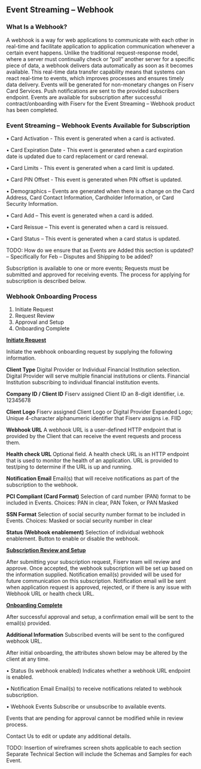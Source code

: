 ## Event Streaming – Webhook

### What Is a Webhook?
A webhook is a way for web applications to communicate with each other in real-time and facilitate application to application communication whenever a certain event happens. Unlike the traditional request-response model, where a server must continually check or “poll” another server for a specific piece of data, a webhook delivers data automatically as soon as it becomes available. This real-time data transfer capability means that systems can react real-time to events, which improves processes and ensures timely data delivery. Events will be generated for non-monetary changes on Fiserv Card Services. Push notifications are sent to the provided subscribers endpoint. Events are available for subscription after successful contract/onboarding with Fiserv for the Event Streaming – Webhook product has been completed. 

### Event Streaming – Webhook Events Available for Subscription
  •	  Card Activation - This event is generated when a card is activated.

  •	  Card Expiration Date - This event is generated when a card expiration date is updated due to card replacement or card renewal.

  •	  Card Limits - This event is generated when a card limit is updated.

  •	  Card PIN Offset - This event is generated when PIN offset is updated.

  •	  Demographics – Events are generated when there is a change on the Card Address, Card Contact Information, Cardholder Information, or Card Security Information.

  •	  Card Add – This event is generated when a card is added.

  •	  Card Reissue – This event is generated when a card is reissued.

  •	  Card Status – This event is generated when a card status is updated.

TODO: How do we ensure that as Events are Added this section is updated? – Specifically for Feb – Disputes and Shipping to be added?

Subscription is available to one or more events; Requests must be submitted and approved for receiving events. The process for applying for subscription is described below. 

### Webhook Onboarding Process
1. Initiate Request
2. Request Review
3. Approval and Setup
4. Onboarding Complete

<b><ins>Initiate Request</ins></b>

Initiate the webhook onboarding request by supplying the following information.

**Client Type** Digital Provider or Individual Financial Institution selection. Digital Provider will serve multiple financial institutions or clients. Financial Institution subscribing to individual financial institution events.

**Company ID / Client ID** Fiserv assigned Client ID an 8-digit identifier, i.e. 12345678

**Client Logo** Fiserv assigned Client Logo or Digital Provider Expanded Logo; Unique 4-character alphanumeric identifier that Fiserv assigns i.e. FIID

**Webhook URL** A webhook URL is a user-defined HTTP endpoint that is provided by the Client that can receive the event requests and process them.

**Health check URL** Optional field. A health check URL is an HTTP endpoint that is used to monitor the health of an application. URL is provided to test/ping to determine if the URL is up and running.

**Notification Email** Email(s) that will receive notifications as part of the subscription to the webhook.

**PCI Compliant (Card Format)** Selection of card number (PAN) format to be included in Events. Choices: PAN in clear, PAN Token, or PAN Masked

**SSN Format** Selection of social security number format to be included in Events. Choices: Masked or social security number in clear

**Status (Webhook enablement)** Selection of individual webhook enablement.  Button to enable or disable the webhook.

<b><ins>Subscription Review and Setup</ins></b>

After submitting your subscription request, Fiserv team will review and approve. Once accepted, the webhook subscription will be set up based on the information supplied. Notification email(s) provided will be used for future communication on this subscription. Notification email will be sent when application request is approved, rejected, or if there is any issue with Webhook URL or health check URL.

<b><ins>Onboarding Complete</ins></b>

After successful approval and setup, a confirmation email will be sent to the email(s) provided. 

**Additional Information**
Subscribed events will be sent to the configured webhook URL.

After initial onboarding, the attributes shown below may be altered by the client at any time.

  •	  Status (Is webhook enabled) Indicates whether a webhook URL endpoint is enabled.

  •	  Notification Email Email(s) to receive notifications related to webhook subscription.

  •	  Webhook Events Subscribe or unsubscribe to available events.

Events that are pending for approval cannot be modified while in review process.

Contact Us to edit or update any additional details.

TODO:
Insertion of wireframes screen shots applicable to each section 
Separate Technical Section will include the Schemas and Samples for each Event.
